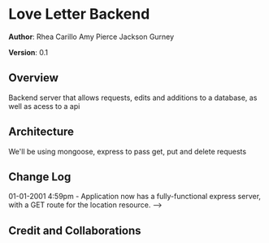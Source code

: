 # Love Letter Backend

**Author**:
Rhea Carillo
Amy Pierce
Jackson Gurney

**Version**: 0.1

## Overview

Backend server that allows requests, edits and additions to a database, as well as acess to a api


## Architecture

We'll be using mongoose, express to pass get, put and delete requests


## Change Log


01-01-2001 4:59pm - Application now has a fully-functional express server, with a GET route for the location resource. -->

## Credit and Collaborations
